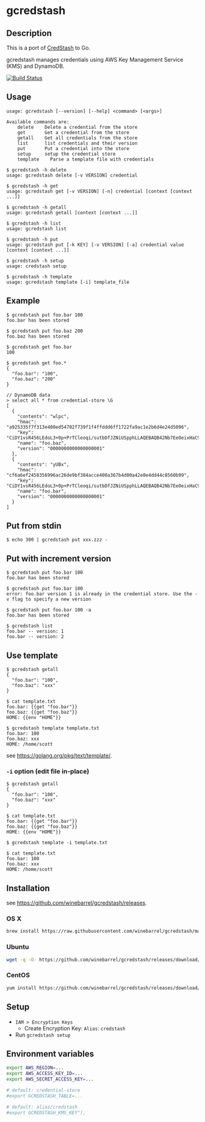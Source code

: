 # gcredstash

## Description

This is a port of [CredStash](https://github.com/fugue/credstash) to Go.

gcredstash manages credentials using AWS Key Management Service (KMS) and DynamoDB.

[![Build Status](https://travis-ci.org/winebarrel/gcredstash.svg?branch=master)](https://travis-ci.org/winebarrel/gcredstash)

## Usage

```
usage: gcredstash [--version] [--help] <command> [<args>]

Available commands are:
    delete    Delete a credential from the store
    get       Get a credential from the store
    getall    Get all credentials from the store
    list      list credentials and their version
    put       Put a credential into the store
    setup     setup the credential store
    template    Parse a template file with credentials
```

```
$ gcredstash -h delete
usage: gcredstash delete [-v VERSION] credential

$ gcredstash -h get
usage: gcredstash get [-v VERSION] [-n] credential [context [context ...]]

$ gcredstash -h getall
usage: gcredstash getall [context [context ...]]

$ gcredstash -h list
usage: gcredstash list

$ gcredstash -h put
usage: gcredstash put [-k KEY] [-v VERSION] [-a] credential value [context [context ...]]

$ gcredstash -h setup
usage: credstash setup

$ gcredstash -h template
usage: gcredstash template [-i] template_file
```

## Example

```
$ gcredstash put foo.bar 100
foo.bar has been stored

$ gcredstash put foo.baz 200
foo.baz has been stored

$ gcredstash get foo.bar
100

$ gcredstash get foo.*
{
  "foo.bar": "100",
  "foo.baz": "200"
}
```

```
// DynamoDB data
> select all * from credential-store \G
[
  {
    "contents": "wlpc",
    "hmac": "a925335f7f313e400ed54702f739f1f4ffddd6ff1722fa9ac1e2b6d4e24d5096",
    "key": "CiDY1vsR456LEdoL3+0p+PrTCleoqi/sutbDfJZNiUSpphLLAQEBAQB42Nb7EeOeixHaC9/tKfj60wpXqKov7LrWw3yWTYlEqaYAAACiMIGfBgkqhkiG9w0BBwaggZEwgY4CAQAwgYgGCSqGSIb3DQEHATAeBglghkgBZQMEAS4wEQQMWB1+YqVMNVT+V5dGAgEQgFtj6aGqRmg+wJwDGPk1kRduGoX6rtyUhm116wSmkQA2SXdPzAr2NcY02/joiiqzu534QQSwpOF+oKIkfLXaaNZCCWQkki94EE+EpkiVeFxcoqAdIaHf7FzwKz1A",
    "name": "foo.baz",
    "version": "0000000000000000001"
  },
  {
    "contents": "yUBx",
    "hmac": "cf6a6ef2458356996ac26de9bf384acce400a367b4d00a42e0e4dd44c8560b99",
    "key": "CiDY1vsR456LEdoL3+0p+PrTCleoqi/sutbDfJZNiUSpphLLAQEBAQB42Nb7EeOeixHaC9/tKfj60wpXqKov7LrWw3yWTYlEqaYAAACiMIGfBgkqhkiG9w0BBwaggZEwgY4CAQAwgYgGCSqGSIb3DQEHATAeBglghkgBZQMEAS4wEQQMccvp6R6qUho35bCEAgEQgFumGPEIHX7B2KgU6S2vaoEOJKX84pGKe0ydMh1r+rMWEZGd5si61FZ76YlgM0X6rnO5qlLK6SGUHhA0whzi7R7Zpbc9euBXYWFYQeMRU9jpDh7H/bhP2fa7BtNV",
    "name": "foo.bar",
    "version": "0000000000000000001"
  }
]
```

## Put from stdin

```
$ echo 300 | gcredstash put xxx.zzz -
```

## Put with increment version

```
$ gcredstash put foo.bar 100
foo.bar has been stored

$ gcredstash put foo.bar 100
error: foo.bar version 1 is already in the credential store. Use the -v flag to specify a new version

$ gcredstash put foo.bar 100 -a
foo.bar has been stored

$ gcredstash list
foo.bar -- version: 1
foo.bar -- version: 2
```

## Use template

```
$ gcredstash getall
{
  "foo.bar": "100",
  "foo.baz": "xxx"
}

$ cat template.txt
foo.bar: {{get "foo.bar"}}
foo.baz: {{get "foo.baz"}}
HOME: {{env "HOME"}}

$ gcredstash template template.txt
foo.bar: 100
foo.baz: xxx
HOME: /home/scott
```

see https://golang.org/pkg/text/template/.

### `-i` option (edit file in-place)

```
$ gcredstash getall
{
  "foo.bar": "100",
  "foo.baz": "xxx"
}

$ cat template.txt
foo.bar: {{get "foo.bar"}}
foo.baz: {{get "foo.baz"}}
HOME: {{env "HOME"}}

$ gcredstash template -i template.txt

$ cat template.txt
foo.bar: 100
foo.baz: xxx
HOME: /home/scott
```

## Installation

see https://github.com/winebarrel/gcredstash/releases.

### OS X

```sh
brew install https://raw.githubusercontent.com/winebarrel/gcredstash/master/homebrew/gcredstash.rb
```

### Ubuntu

```sh
wget -q -O- https://github.com/winebarrel/gcredstash/releases/download/vN.N.N/gcredstash_N.N.N_amd64.deb | dpkg -i -
```

### CentOS

```sh
yum install https://github.com/winebarrel/gcredstash/releases/download/vN.N.N/gcredstash-N.N.N-x.el6.x86_64.rpm
```

## Setup

* `IAM > Encryption Keys`
  * Create Encryption Key: `Alias`: `credstash`
* Run `gcredstash setup`

## Environment variables

```sh
export AWS_REGION=...
export AWS_ACCESS_KEY_ID=...
export AWS_SECRET_ACCESS_KEY=...

# default: credential-store
#export GCREDSTASH_TABLE=...

# default: alias/credstash
#export GCREDSTASH_KMS_KEY"),
```
